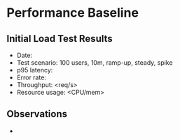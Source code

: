 # Performance Baseline

## Initial Load Test Results
- Date: <fill in after first run>
- Test scenario: 100 users, 10m, ramp-up, steady, spike
- p95 latency: <ms>
- Error rate: <value>
- Throughput: <req/s>
- Resource usage: <CPU/mem>

## Observations
- <fill in after test>
